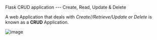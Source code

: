 Flask CRUD application --- Create, Read, Update & Delete

A web Application that deals with *Create//Retrieve/Update or Delete* is known as a **CRUD** Application.

![image](https://github.com/FridayBlessed/FlaskCRUD/assets/122832232/61832af9-8275-47b9-ab64-18bbf2ad3b21)
